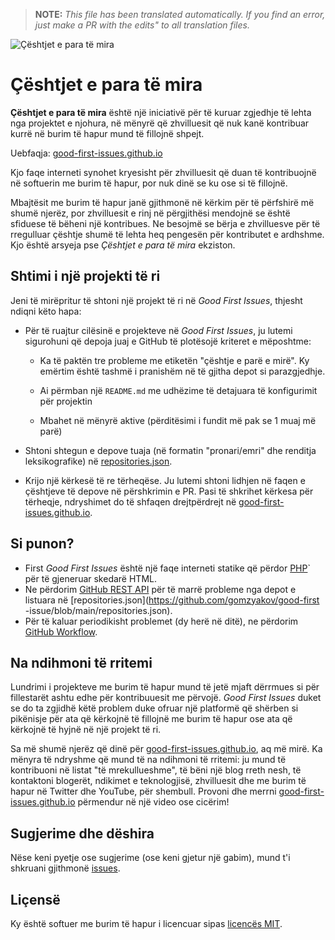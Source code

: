 >**NOTE:** _This file has been translated automatically. If you find an error, just make a PR with the edits" to all translation files._

![Çështjet e para të mira](../assets/github/social-preview.png)

# Çështjet e para të mira

**Çështjet e para të mira** është një iniciativë për të kuruar zgjedhje të lehta nga projektet e njohura, në mënyrë që zhvilluesit që nuk kanë kontribuar kurrë në burim të hapur mund të fillojnë shpejt.

Uebfaqja: [good-first-issues.github.io](https://good-first-issues.github.io)

Kjo faqe interneti synohet kryesisht për zhvilluesit që duan të kontribuojnë në softuerin me burim të hapur, por nuk dinë se ku ose si të fillojnë.

Mbajtësit me burim të hapur janë gjithmonë në kërkim për të përfshirë më shumë njerëz, por zhvilluesit e rinj në përgjithësi mendojnë se është sfiduese të bëheni një kontribues. Ne besojmë se bërja e zhvilluesve për të rregulluar çështje shumë të lehta heq pengesën për kontributet e ardhshme. Kjo është arsyeja pse *Çështjet e para të mira* ekziston.

## Shtimi i një projekti të ri

Jeni të mirëpritur të shtoni një projekt të ri në *Good First Issues*, thjesht ndiqni këto hapa:

- Për të ruajtur cilësinë e projekteve në *Good First Issues*, ju lutemi sigurohuni që depoja juaj e GitHub të plotësojë kriteret e mëposhtme:

     - Ka të paktën tre probleme me etiketën "çështje e parë e mirë". Ky emërtim është tashmë i pranishëm në të gjitha depot si parazgjedhje.

     - Ai përmban një `README.md` me udhëzime të detajuara të konfigurimit për projektin

     - Mbahet në mënyrë aktive (përditësimi i fundit më pak se 1 muaj më parë)

- Shtoni shtegun e depove tuaja (në formatin "pronari/emri" dhe renditja leksikografike) në [repositories.json](https://github.com/gomzyakov/good-first-issue/blob/main/repositories.json).

- Krijo një kërkesë të re tërheqëse. Ju lutemi shtoni lidhjen në faqen e çështjeve të depove në përshkrimin e PR. Pasi të shkrihet kërkesa për tërheqje, ndryshimet do të shfaqen drejtpërdrejt në [good-first-issues.github.io](https://good-first-issues.github.io).

## Si punon?

- First *Good First Issues* është një faqe interneti statike që përdor [PHP](https://www.php.net)` për të gjeneruar skedarë HTML.
- Ne përdorim [GitHub REST API](https://docs.github.com/en/rest) për të marrë probleme nga depot e listuara në [repositories.json](https://github.com/gomzyakov/good-first -issue/blob/main/repositories.json).
- Për të kaluar periodikisht problemet (dy herë në ditë), ne përdorim [GitHub Workflow](https://docs.github.com/en/actions/using-workflows).

## Na ndihmoni të rritemi

Lundrimi i projekteve me burim të hapur mund të jetë mjaft dërrmues si për fillestarët ashtu edhe për kontribuuesit me përvojë. *Good First Issues* duket se do ta zgjidhë këtë problem duke ofruar një platformë që shërben si pikënisje për ata që kërkojnë të fillojnë me burim të hapur ose ata që kërkojnë të hyjnë në një projekt të ri.

Sa më shumë njerëz që dinë për [good-first-issues.github.io](https://good-first-issues.github.io), aq më mirë. Ka mënyra të ndryshme që mund të na ndihmoni të rritemi: ju mund të kontribuoni në listat "të mrekullueshme", të bëni një blog rreth nesh, të kontaktoni blogerët, ndikimet e teknologjisë, zhvilluesit dhe me burim të hapur në Twitter dhe YouTube, për shembull. Provoni dhe merrni [good-first-issues.github.io](https://good-first-issues.github.io) përmendur në një video ose cicërim!

## Sugjerime dhe dëshira

Nëse keni pyetje ose sugjerime (ose keni gjetur një gabim), mund t'i shkruani gjithmonë [issues](https://github.com/good-first-issues/good-first-issues.github.io/issues).

## Liçensë

Ky është softuer me burim të hapur i licencuar sipas [licencës MIT](https://github.com/good-first-issues/good-first-issues.github.io/blob/main/LICENSE).
